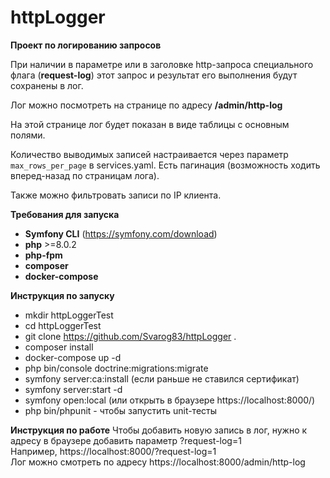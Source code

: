 # httpLogger
**Проект по логированию запросов**

При наличии в параметре или в заголовке http-запроса специального флага (**request-log**) этот запрос и результат его выполнения будут сохранены в лог.

Лог можно посмотреть на странице по адресу **/admin/http-log**

На этой странице лог будет показан в виде таблицы с основным полями.

Количество выводимых записей настраивается через  параметр `max_rows_per_page` в services.yaml. 
Есть пагинация (возможность ходить вперед-назад по страницам лога). 

Также можно фильтровать записи по IP клиента.

**Требования для запуска**
- **Symfony CLI** (https://symfony.com/download)
- **php** >=8.0.2
- **php-fpm**
- **composer**
- **docker-compose**

**Инструкция по запуску**
- mkdir httpLoggerTest
- cd httpLoggerTest
- git clone https://github.com/Svarog83/httpLogger .
- composer install
- docker-compose up -d
- php bin/console doctrine:migrations:migrate
- symfony server:ca:install (если раньше не ставился сертификат)
- symfony server:start -d
- symfony open:local (или открыть в браузере https://localhost:8000/)
- php bin/phpunit - чтобы запустить unit-тесты

**Инструкция по работе**
Чтобы добавить новую запись в лог, нужно к адресу в браузере добавить параметр ?request-log=1  
Например, https://localhost:8000/?request-log=1  
Лог можно смотреть по адресу https://localhost:8000/admin/http-log
